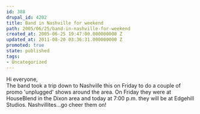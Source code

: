 ```yaml
---
id: 388
drupal_id: 4202
title: Band in Nashville for weekend
path: 2005/06/25/band-in-nashville-for-weekend
created_at: 2005-06-25 19:47:00.000000000 Z
updated_at: 2011-08-20 03:36:31.000000000 Z
promoted: true
state: published
tags:
- Uncategorized
---
```

Hi everyone,<br />The band took a trip down to Nashville this on Friday to do a couple of promo 'unplugged' shows around the area. On Friday they were at HouseBlend in the Dixon area and today at 7:00 p.m. they will be at Edgehill Studios. Nashvillites...go cheer them on!
